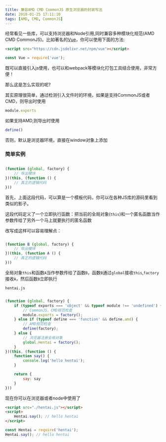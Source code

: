 ```yaml
---
title: 兼容AMD CMD CommonJS 原生浏览器的封装写法
date: 2018-01-25 17:11:10
tags: [AMD, CMD, CommonJS]
---
```

经常看见一些库，可以支持浏览器和Node引用,同时兼容多种模块化规范(AMD CMD CommonJS)。比如著名的[Vue](https://cn.vuejs.org/)，你可以使用下面的方法:
```html
<script src="https://cdn.jsdelivr.net/npm/vue"></script>
```

```javascript
const Vue = require('vue');
```
既可以直接引入js使用，也可以和webpack等模块化打包工具结合使用，非常方便！

那么这是怎么实现的呢?

<!-- more -->

其实原理很简单，通过检测引入文件时的环境，如果是支持CommonJS或者CMD，则导出时使用
```javascript
module.exports
```
如果支持AMD,则导出时使用
```javascript
define()
```
否则，默认是浏览器环境，直接在window对象上添加

### 简单实例

```javascript

(function (global, factory) {
    // 导出模块
})(this, (function () {
    // 真正的逻辑代码
}))

```

首先，上面这段代码，可以算是一个模板代码，你可以在各种JS库的源码里看到类似的影子。

这段代码定义了一个立即执行函数：把当前的全局对象(`this`)和一个匿名函数当作参数传给了另外一个马上就要执行的匿名函数

改写成这样可以容易理解点：
```javascript

(function B (global, factory) {
    // 导出模块
})(this, (function A () {
    // 真正的逻辑代码
}))

```
全局对象`this`和函数`A`当作参数传给了函数`B`，函数`B`通过`global`接收`this`,`factory`接收`A`，然后函数`B`立即执行

`hentai.js`
```javascript

(function (global, factory) {
    if (typeof exports === 'object' && typeof module !== 'undefined') {
        // CommonJS、CMD规范检查
        module.exports = factory();
    } else if (typeof define === 'function' && define.amd) {
        // AMD规范检查
        define(factory);
    } else {
        // 浏览器注册全局对象
        global.Hentai = factory();
    }
})(this, (function () {
    function say() {
        console.log('hello hentai');
    }

    return {
        say: say
    }
}))

```
现在你可以在浏览器或者node中使用了
```html
<script src="./hentai.js"></script>
<script>
    Hentai.say(); // hello hentai
</script>

```

```javascript
const Hentai = require('hentai');
Hentai.say(); // hello hentai
```